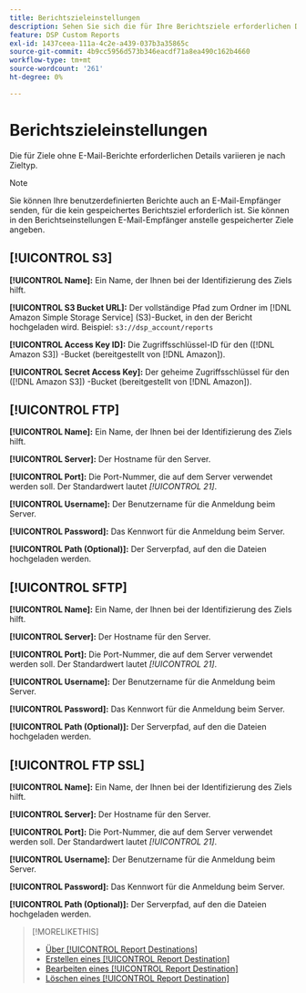 ```yaml
---
title: Berichtszieleinstellungen
description: Sehen Sie sich die für Ihre Berichtsziele erforderlichen Details an, aufgeschlüsselt nach Zieltyp.
feature: DSP Custom Reports
exl-id: 1437ceea-111a-4c2e-a439-037b3a35865c
source-git-commit: 4b9cc5956d573b346eacdf71a8ea490c162b4660
workflow-type: tm+mt
source-wordcount: '261'
ht-degree: 0%

---
```


# Berichtszieleinstellungen

Die für Ziele ohne E-Mail-Berichte erforderlichen Details variieren je nach Zieltyp.

>[!NOTE]
>
> Sie können Ihre benutzerdefinierten Berichte auch an E-Mail-Empfänger senden, für die kein gespeichertes Berichtsziel erforderlich ist. Sie können in den Berichtseinstellungen E-Mail-Empfänger anstelle gespeicherter Ziele angeben.

## [!UICONTROL S3]

**[!UICONTROL Name]:** Ein Name, der Ihnen bei der Identifizierung des Ziels hilft.

**[!UICONTROL S3 Bucket URL]:** Der vollständige Pfad zum Ordner im [!DNL Amazon Simple Storage Service] (S3)-Bucket, in den der Bericht hochgeladen wird. Beispiel: `s3://dsp_account/reports`

**[!UICONTROL Access Key ID]:** Die Zugriffsschlüssel-ID für den ([!DNL Amazon S3]) -Bucket (bereitgestellt von [!DNL Amazon]).

**[!UICONTROL Secret Access Key]:** Der geheime Zugriffsschlüssel für den ([!DNL Amazon S3]) -Bucket (bereitgestellt von [!DNL Amazon]).

## [!UICONTROL FTP]

**[!UICONTROL Name]:** Ein Name, der Ihnen bei der Identifizierung des Ziels hilft.

**[!UICONTROL Server]:** Der Hostname für den Server.

**[!UICONTROL Port]:** Die Port-Nummer, die auf dem Server verwendet werden soll. Der Standardwert lautet *[!UICONTROL 21]*.

**[!UICONTROL Username]:** Der Benutzername für die Anmeldung beim Server.

**[!UICONTROL Password]:** Das Kennwort für die Anmeldung beim Server.

**[!UICONTROL Path (Optional)]:** Der Serverpfad, auf den die Dateien hochgeladen werden.

## [!UICONTROL SFTP]

**[!UICONTROL Name]:** Ein Name, der Ihnen bei der Identifizierung des Ziels hilft.

**[!UICONTROL Server]:** Der Hostname für den Server.

**[!UICONTROL Port]:** Die Port-Nummer, die auf dem Server verwendet werden soll. Der Standardwert lautet *[!UICONTROL 21]*.

**[!UICONTROL Username]:** Der Benutzername für die Anmeldung beim Server.

**[!UICONTROL Password]:** Das Kennwort für die Anmeldung beim Server.

**[!UICONTROL Path (Optional)]:** Der Serverpfad, auf den die Dateien hochgeladen werden.

## [!UICONTROL FTP SSL]

**[!UICONTROL Name]:** Ein Name, der Ihnen bei der Identifizierung des Ziels hilft.

**[!UICONTROL Server]:** Der Hostname für den Server.

**[!UICONTROL Port]:** Die Port-Nummer, die auf dem Server verwendet werden soll. Der Standardwert lautet *[!UICONTROL 21]*.

**[!UICONTROL Username]:** Der Benutzername für die Anmeldung beim Server.

**[!UICONTROL Password]:** Das Kennwort für die Anmeldung beim Server.

**[!UICONTROL Path (Optional)]:** Der Serverpfad, auf den die Dateien hochgeladen werden.

>[!MORELIKETHIS]
>
>* [Über [!UICONTROL Report Destinations]](/help/dsp/reports/report-destinations/report-destination-about.md)
>* [Erstellen eines [!UICONTROL Report Destination]](/help/dsp/reports/report-destinations/report-destination-create.md)
>* [Bearbeiten eines [!UICONTROL Report Destination]](/help/dsp/reports/report-destinations/report-destination-edit.md)
>* [Löschen eines [!UICONTROL Report Destination]](/help/dsp/reports/report-destinations/report-destination-delete.md)
